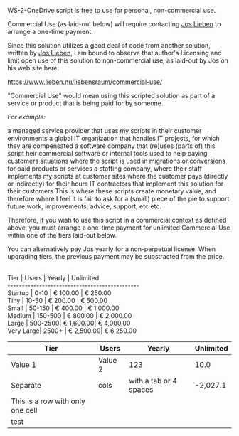 WS-2-OneDrive script is free to use for personal, non-commercial use.   

Commercial Use (as laid-out below) will require contacting [Jos Lieben](https://twitter.com/joslieben) to arrange a one-time payment.

Since this solution utilizes a good deal of code from another solution, written by [Jos Lieben](https://twitter.com/joslieben),
I am bound to observe that author's Licensing and limit open use of this solution to non-commercial use, as laid-out by Jos on his web site here:
 
 https://www.lieben.nu/liebensraum/commercial-use/

"Commercial Use" would mean using this scripted solution as part of 
a service or product that is being paid for by someone.

_For_ _example:_

a managed service provider that uses my scripts in their customer environments
a global IT organization that handles IT projects, for which they are compensated
a software company that (re)uses (parts of) this script  heir commercial software or internal tools used to help paying customers
situations where the script is used in migrations or conversions for paid products or services
a staffing company, where their staff implements my scripts at customer sites where the customer pays (directly or indirectly) for their hours
IT contractors that implement this solution for their customers
This is where these scripts create monetary value, and therefore where I feel it is fair to ask for a (small) piece of the pie to support future work, improvements, advice, support, etc etc.

Therefore, if you wish to use this script in a commercial context as defined above, you must arrange a one-time payment for unlimited 
Commercial Use within one of the tiers laid-out below.   

You can alternatively pay Jos yearly for a non-perpetual license. When upgrading tiers, the previous payment may be substracted from the price.<br><br>

  Tier    | Users   |   Yearly  |   Unlimited<br>
----------------------------------------------<br>
Startup   | 0-10    | € 100.00  | € 250.00    <br>
Tiny      | 10-50   | € 200.00  | € 500.00    <br>
Small     | 50-150  | € 400.00  | € 1,000.00  <br>
Medium    | 150-500 | € 800.00  | € 2,000.00  <br>
Large     | 500-2500| € 1,600.00| € 4,000.00  <br>
Very Large| 2500+   | € 2,500.00| € 6,250.00  <br>




|               Tier               |  Users  |         Yearly         | Unlimited |
|----------------------------------|---------|------------------------|-----------|
| Value 1                          | Value 2 | 123                    |      10.0 |
| Separate                         | cols    | with a tab or 4 spaces |  -2,027.1 |
| This is a row with only one cell |         |                        |           |
| test                             |         |                        |           |


